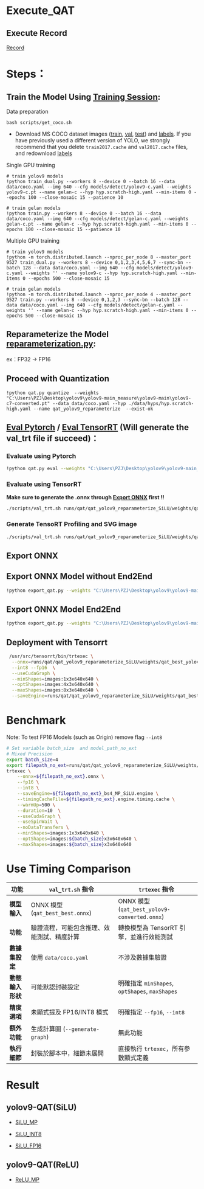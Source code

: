 # Execute_QAT

## Execute Record
[Record](./execute_record/qat_record.env)  

# Steps：

## Train the Model Using [Training Session](https://github.com/WongKinYiu/yolov9/tree/main?tab=readme-ov-file#training):

Data preparation

``` shell
bash scripts/get_coco.sh
```

* Download MS COCO dataset images ([train](http://images.cocodataset.org/zips/train2017.zip), [val](http://images.cocodataset.org/zips/val2017.zip), [test](http://images.cocodataset.org/zips/test2017.zip)) and [labels](https://github.com/WongKinYiu/yolov7/releases/download/v0.1/coco2017labels-segments.zip). If you have previously used a different version of YOLO, we strongly recommend that you delete `train2017.cache` and `val2017.cache` files, and redownload [labels](https://github.com/WongKinYiu/yolov7/releases/download/v0.1/coco2017labels-segments.zip) 

Single GPU training

``` shell
# train yolov9 models
!python train_dual.py --workers 8 --device 0 --batch 16 --data data/coco.yaml --img 640 --cfg models/detect/yolov9-c.yaml --weights  yolov9-c.pt --name gelan-c --hyp hyp.scratch-high.yaml --min-items 0 --epochs 100 --close-mosaic 15 --patience 10

# train gelan models
!python train.py --workers 8 --device 0 --batch 16 --data data/coco.yaml --img 640 --cfg models/detect/gelan-c.yaml --weights  gelan-c.pt --name gelan-c --hyp hyp.scratch-high.yaml --min-items 0 --epochs 100 --close-mosaic 15 --patience 10
```

Multiple GPU training

``` shell
# train yolov9 models
!python -m torch.distributed.launch --nproc_per_node 8 --master_port 9527 train_dual.py --workers 8 --device 0,1,2,3,4,5,6,7 --sync-bn --batch 128 --data data/coco.yaml --img 640 --cfg models/detect/yolov9-c.yaml --weights '' --name yolov9-c --hyp hyp.scratch-high.yaml --min-items 0 --epochs 500 --close-mosaic 15

# train gelan models
!python -m torch.distributed.launch --nproc_per_node 4 --master_port 9527 train.py --workers 8 --device 0,1,2,3 --sync-bn --batch 128 --data data/coco.yaml --img 640 --cfg models/detect/gelan-c.yaml --weights '' --name gelan-c --hyp hyp.scratch-high.yaml --min-items 0 --epochs 500 --close-mosaic 15
```

## Reparameterize the Model [reparameterization.py](https://github.com/sunmooncode/yolov9/blob/main/tools/reparameterization.py):

ex：FP32 -> FP16

## Proceed with Quantization
```
!python qat.py quantize  --weights "C:\Users\PZJ\Desktop\yolov9\yolov9-main_measure\yolov9-main\yolov9-c7-converted.pt" --data data/coco.yaml --hyp ./data/hyps/hyp.scratch-high.yaml --name qat_yolov9_reparameterize  --exist-ok
```

## **[Eval Pytorch](#evaluate-using-pytorch)  / [Eval TensorRT](#evaluate-using-tensorrt) (Will generate the val_trt file if succeed)：**   


### Evaluate using Pytorch

```bash
!python qat.py eval --weights "C:\Users\PZJ\Desktop\yolov9\yolov9-main_measure\yolov9-main\yolov9-c7-converted.pt"  --name eval_qat_yolov9_reparameterize
```

### Evaluate using TensorRT

**Make sure to generate the .onnx through [Export ONNX](#export-onnx) first !!**

```bash
./scripts/val_trt.sh runs/qat/qat_yolov9_reparameterize_SiLU/weights/qat_best_yolov9-c7-converted.pt data/coco.yaml 640 
```

### Generate TensoRT Profiling and SVG image

```bash
./scripts/val_trt.sh runs/qat/qat_yolov9_reparameterize_SiLU/weights/qat_best_yolov9-c7-converted.pt data/coco.yaml 640 --generate-graph
```

## Export ONNX

## Export ONNX Model without End2End
```bash 
!python export_qat.py --weights "C:\Users\PZJ\Desktop\yolov9\yolov9-main_measure\yolov9-main\runs\qat\qat_yolov9_reparameterize_SiLU\weights\qat_best_yolov9-c7-converted.pt" --include onnx --dynamic --simplify --inplace
```

## Export ONNX Model End2End
```bash
!python export_qat.py --weights "C:\Users\PZJ\Desktop\yolov9\yolov9-main_measure\yolov9-main\runs\qat\qat_yolov9_reparameterize_SiLU\weights\qat_best_yolov9-c7-converted.pt" --include onnx_end2end
```

## Deployment with Tensorrt
```bash
 /usr/src/tensorrt/bin/trtexec \
  --onnx=runs/qat/qat_yolov9_reparameterize_SiLU/weights/qat_best_yolov9-c7-converted.onnx \
  --int8 --fp16  \
  --useCudaGraph \
  --minShapes=images:1x3x640x640 \
  --optShapes=images:4x3x640x640 \
  --maxShapes=images:8x3x640x640 \
  --saveEngine=runs/qat/qat_yolov9_reparameterize_SiLU/weights/qat_best_yolov9-c7-converted.engine
```

# Benchmark
Note: To test FP16 Models (such as Origin) remove flag `--int8`
```bash
# Set variable batch_size  and model_path_no_ext
# Mixed Precision
export batch_size=4
export filepath_no_ext=runs/qat/qat_yolov9_reparameterize_SiLU/weights/qat_best_yolov9-c7-converted
trtexec \
	--onnx=${filepath_no_ext}.onnx \
	--fp16 \
	--int8 \
	--saveEngine=${filepath_no_ext}_bs4_MP_SiLU.engine \
	--timingCacheFile=${filepath_no_ext}.engine.timing.cache \
	--warmUp=500 \
	--duration=10  \
	--useCudaGraph \
	--useSpinWait \
	--noDataTransfers \
	--minShapes=images:1x3x640x640 \
	--optShapes=images:${batch_size}x3x640x640 \
	--maxShapes=images:${batch_size}x3x640x640
```

# Use Timing Comparison


| 功能           | `val_trt.sh` 指令                                      | `trtexec` 指令                                         |
|----------------|------------------------------------------------------|-------------------------------------------------------|
| **模型輸入**   | ONNX 模型 (`qat_best_best.onnx`)                     | ONNX 模型 (`qat_best_yolov9-converted.onnx`)          |
| **功能**       | 驗證流程，可能包含推理、效能測試、精度計算             | 轉換模型為 TensorRT 引擎，並進行效能測試             |
| **數據集設定** | 使用 `data/coco.yaml`                                | 不涉及數據集驗證                                      |
| **動態輸入形狀** | 可能默認封裝設定                                    | 明確指定 `minShapes`, `optShapes`, `maxShapes`        |
| **精度選項**   | 未顯式提及 FP16/INT8 模式                            | 明確指定 `--fp16`, `--int8`                           |
| **額外功能**   | 生成計算圖 (`--generate-graph`)                      | 無此功能                                              |
| **執行細節**   | 封裝於腳本中，細節未展開                             | 直接執行 `trtexec`，所有參數顯式定義                 |

# Result
## yolov9-QAT(SiLU)

- [SiLU_MP](./SiLU_MP.md)

- [SiLU_INT8](./SiLU_INT8.md)

- [SiLU_FP16](./SiLU_FP16.md)

## yolov9-QAT(ReLU)

- [ReLU_MP](./ReLU_MP.md)














